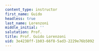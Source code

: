 ```yaml
---
content_type: instructor
first_name: Guido
headless: true
last_name: Lorenzoni
middle_initial: ''
salutation: Prof.
title: Prof. Guido Lorenzoni
uid: 3e4238ff-1b03-66f8-5ad3-2229e76b5092
---
```

